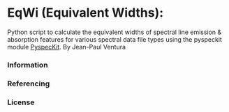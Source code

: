 # EqWi (Equivalent Widths):

Python script to calculate the equivalent widths of spectral line emission & absorption features for various spectral data file types using the pyspeckit module [PyspecKit](https://github.com/pyspeckit/pyspeckit). By Jean-Paul Ventura 

### Information ###

### Referencing ###

### License ###

